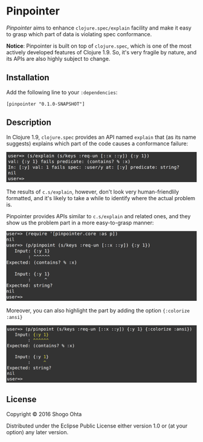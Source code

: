 # Pinpointer

_Pinpointer_ aims to enhance `clojure.spec/explain` facility and make it easy to grasp which part of data is violating spec conformance.

**Notice**: Pinpointer is built on top of `clojure.spec`, which is one of the most actively developed features of Clojure 1.9. So, it's very fragile by nature, and its APIs are also highly subject to change.

## Installation

Add the following line to your `:dependencies`:

    [pinpointer "0.1.0-SNAPSHOT"]

## Description
In Clojure 1.9, `clojure.spec` provides an API named `explain` that (as its name suggests) explains which part of the code causes a conformance failure:

<img src="doc/images/explain-result.png" width="600">

The results of `c.s/explain`, however, don't look very human-friendlily formatted, and it's likely to take a while to identify where the actual problem is.

Pinpointer provides APIs similar to `c.s/explain` and related ones, and they show us the problem part in a more easy-to-grasp manner:

<img src="doc/images/pinpoint-result.png" width="600">

Moreover, you can also highlight the part by adding the option `{:colorize :ansi}`

<img src="doc/images/colorized-pinpoint-result.png" width="630">

## License

Copyright © 2016 Shogo Ohta

Distributed under the Eclipse Public License either version 1.0 or (at
your option) any later version.

